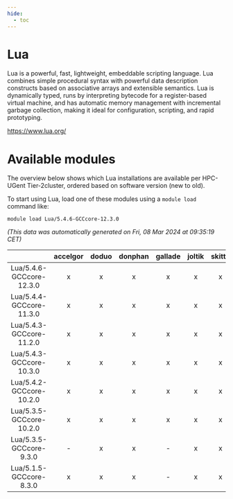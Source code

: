 ```yaml
---
hide:
  - toc
---
```


Lua
===


Lua is a powerful, fast, lightweight, embeddable scripting language. Lua combines simple procedural syntax with powerful data description constructs based on associative arrays and extensible semantics. Lua is dynamically typed, runs by interpreting bytecode for a register-based virtual machine, and has automatic memory management with incremental garbage collection, making it ideal for configuration, scripting, and rapid prototyping.

https://www.lua.org/
# Available modules


The overview below shows which Lua installations are available per HPC-UGent Tier-2cluster, ordered based on software version (new to old).

To start using Lua, load one of these modules using a `module load` command like:

```shell
module load Lua/5.4.6-GCCcore-12.3.0
```

*(This data was automatically generated on Fri, 08 Mar 2024 at 09:35:19 CET)*  

| |accelgor|doduo|donphan|gallade|joltik|skitty|
| :---: | :---: | :---: | :---: | :---: | :---: | :---: |
|Lua/5.4.6-GCCcore-12.3.0|x|x|x|x|x|x|
|Lua/5.4.4-GCCcore-11.3.0|x|x|x|x|x|x|
|Lua/5.4.3-GCCcore-11.2.0|x|x|x|x|x|x|
|Lua/5.4.3-GCCcore-10.3.0|x|x|x|x|x|x|
|Lua/5.4.2-GCCcore-10.2.0|x|x|x|x|x|x|
|Lua/5.3.5-GCCcore-10.2.0|x|x|x|x|x|x|
|Lua/5.3.5-GCCcore-9.3.0|-|x|x|-|x|x|
|Lua/5.1.5-GCCcore-8.3.0|x|x|x|-|x|x|
